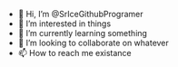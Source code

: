 - 👋 Hi, I’m @SrIceGithubProgramer
- 👀 I’m interested in things
- 🌱 I’m currently learning something
- 💞️ I’m looking to collaborate on whatever
- 📫 How to reach me existance

<!---
SrIceGithubProgramer/SrIceGithubProgramer is a ✨ special ✨ repository because its `README.md` (this file) appears on your GitHub profile.
You can click the Preview link to take a look at your changes.
--->
